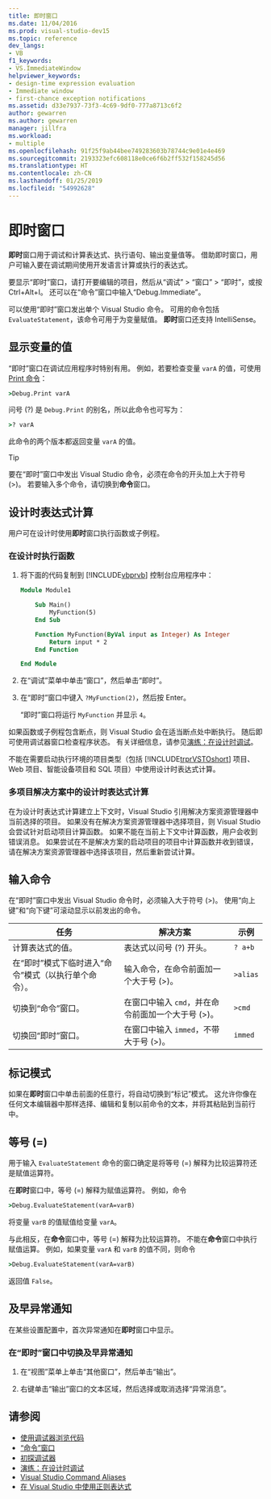 ```yaml
---
title: 即时窗口
ms.date: 11/04/2016
ms.prod: visual-studio-dev15
ms.topic: reference
dev_langs:
- VB
f1_keywords:
- VS.ImmediateWindow
helpviewer_keywords:
- design-time expression evaluation
- Immediate window
- first-chance exception notifications
ms.assetid: d33e7937-73f3-4c69-9df0-777a8713c6f2
author: gewarren
ms.author: gewarren
manager: jillfra
ms.workload:
- multiple
ms.openlocfilehash: 91f25f9ab44bee749283603b78744c9e01e4e469
ms.sourcegitcommit: 2193323efc608118e0ce6f6b2ff532f158245d56
ms.translationtype: HT
ms.contentlocale: zh-CN
ms.lasthandoff: 01/25/2019
ms.locfileid: "54992628"
---
```

# <a name="immediate-window"></a>即时窗口

**即时**窗口用于调试和计算表达式、执行语句、输出变量值等。 借助即时窗口，用户可输入要在调试期间使用开发语言计算或执行的表达式。

要显示“即时”窗口，请打开要编辑的项目，然后从“调试” > “窗口” > “即时”，或按 Ctrl+Alt+I。 还可以在“命令”窗口中输入“Debug.Immediate”。

可以使用“即时”窗口发出单个 Visual Studio 命令。 可用的命令包括 `EvaluateStatement`，该命令可用于为变量赋值。 **即时**窗口还支持 IntelliSense。

## <a name="display-the-values-of-variables"></a>显示变量的值

“即时”窗口在调试应用程序时特别有用。 例如，若要检查变量 `varA` 的值，可使用 [Print 命令](../../ide/reference/print-command.md)：

```cmd
>Debug.Print varA
```

问号 (?) 是 `Debug.Print` 的别名，所以此命令也可写为：

```cmd
>? varA
```

此命令的两个版本都返回变量 `varA` 的值。

> [!TIP]
> 要在“即时”窗口中发出 Visual Studio 命令，必须在命令的开头加上大于符号 (>)。 若要输入多个命令，请切换到**命令**窗口。

## <a name="design-time-expression-evaluation"></a>设计时表达式计算

用户可在设计时使用**即时**窗口执行函数或子例程。

### <a name="execute-a-function-at-design-time"></a>在设计时执行函数

1. 将下面的代码复制到 [!INCLUDE[vbprvb](../../code-quality/includes/vbprvb_md.md)] 控制台应用程序中：

   ```vb
   Module Module1

       Sub Main()
           MyFunction(5)
       End Sub

       Function MyFunction(ByVal input as Integer) As Integer
           Return input * 2
       End Function

   End Module
   ```

2. 在“调试”菜单中单击“窗口”，然后单击“即时”。

3. 在“即时”窗口中键入 `?MyFunction(2)`，然后按 Enter。

    “即时”窗口将运行 `MyFunction` 并显示 `4`。

如果函数或子例程包含断点，则 Visual Studio 会在适当断点处中断执行。 随后即可使用调试器窗口检查程序状态。 有关详细信息，请参见[演练：在设计时调试](../../debugger/walkthrough-debugging-at-design-time.md)。

不能在需要启动执行环境的项目类型（包括 [!INCLUDE[trprVSTOshort](../../ide/reference/includes/trprvstoshort_md.md)] 项目、Web 项目、智能设备项目和 SQL 项目）中使用设计时表达式计算。

### <a name="design-time-expression-evaluation-in-multi-project-solutions"></a>多项目解决方案中的设计时表达式计算

在为设计时表达式计算建立上下文时，Visual Studio 引用解决方案资源管理器中当前选择的项目。 如果没有在解决方案资源管理器中选择项目，则 Visual Studio 会尝试针对启动项目计算函数。 如果不能在当前上下文中计算函数，用户会收到错误消息。 如果尝试在不是解决方案的启动项目的项目中计算函数并收到错误，请在解决方案资源管理器中选择该项目，然后重新尝试计算。

## <a name="enter-commands"></a>输入命令

在“即时”窗口中发出 Visual Studio 命令时，必须输入大于符号 (>)。 使用“向上键”和“向下键”可滚动显示以前发出的命令。

|任务|解决方案|示例|
|----------|--------------|-------------|
|计算表达式的值。|表达式以问号 (?) 开头。|`? a+b`|
|在“即时”模式下临时进入“命令”模式（以执行单个命令）。|输入命令，在命令前面加一个大于号 (>)。|`>alias`|
|切换到“命令”窗口。|在窗口中输入 `cmd`，并在命令前面加一个大于号 (>)。|`>cmd`|
|切换回“即时”窗口。|在窗口中输入 `immed`，不带大于号 (>)。|`immed`|

## <a name="mark-mode"></a>标记模式

如果在**即时**窗口中单击前面的任意行，将自动切换到“标记”模式。 这允许你像在任何文本编辑器中那样选择、编辑和复制以前命令的文本，并将其粘贴到当前行中。

## <a name="the-equals-sign"></a>等号 (=)

用于输入 `EvaluateStatement` 命令的窗口确定是将等号 (=) 解释为比较运算符还是赋值运算符。

在**即时**窗口中，等号 (=) 解释为赋值运算符。 例如，命令

```cmd
>Debug.EvaluateStatement(varA=varB)
```

将变量 `varB` 的值赋值给变量 `varA`。

与此相反，在**命令**窗口中，等号 (=) 解释为比较运算符。 不能在**命令**窗口中执行赋值运算。 例如，如果变量 `varA` 和 `varB` 的值不同，则命令

```cmd
>Debug.EvaluateStatement(varA=varB)
```

返回值 `False`。

## <a name="first-chance-exception-notifications"></a>及早异常通知

在某些设置配置中，首次异常通知在**即时**窗口中显示。

### <a name="toggle-first-chance-exception-notifications-in-the-immediate-window"></a>在“即时”窗口中切换及早异常通知

1. 在“视图”菜单上单击“其他窗口”，然后单击“输出”。

2. 右键单击“输出”窗口的文本区域，然后选择或取消选择“异常消息”。

## <a name="see-also"></a>请参阅

- [使用调试器浏览代码](../../debugger/navigating-through-code-with-the-debugger.md)
- [“命令”窗口](../../ide/reference/command-window.md)
- [初探调试器](../../debugger/debugger-feature-tour.md)
- [演练：在设计时调试](../../debugger/walkthrough-debugging-at-design-time.md)
- [Visual Studio Command Aliases](../../ide/reference/visual-studio-command-aliases.md)
- [在 Visual Studio 中使用正则表达式](../../ide/using-regular-expressions-in-visual-studio.md)
